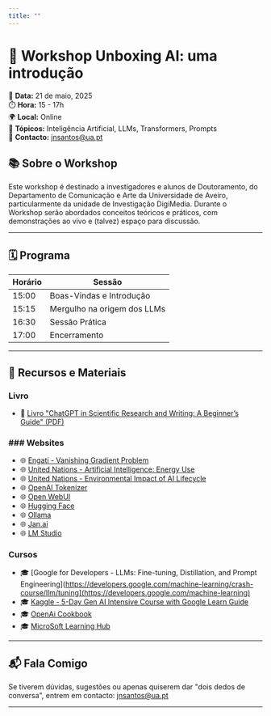 ```yaml
---
title: ""
---
```


# 📝 Workshop Unboxing AI: uma introdução


📅 **Data:** 21 de maio, 2025  
⏱️ **Hora:** 15 - 17h  
🌍 **Local:** Online  
🎯 **Tópicos:** Inteligência Artificial, LLMs, Transformers, Prompts  
📩 **Contacto:** [jnsantos@ua.pt](mailto:jnsantos@ua.pt)  



## 📚 Sobre o Workshop

Este workshop é destinado a investigadores e alunos de Doutoramento, do Departamento de Comunicação e Arte da Universidade de Aveiro, particularmente da unidade de Investigação DigiMedia.
Durante o Workshop serão abordados conceitos teóricos e práticos, com demonstrações ao vivo e (talvez) espaço para discussão.

---

## 🗓️ Programa

| Horário | Sessão                                 |
| ------- | -------------------------------------- |
| 15:00   | Boas-Vindas e Introdução               |
| 15:15   | Mergulho na origem dos LLMs            |
| 16:30   | Sessão Prática                         |
| 17:00   | Encerramento                           |

---

## 📂 Recursos e Materiais

### Livro
* 📄 [Livro "ChatGPT in Scientific Research and Writing: A Beginner’s Guide" (PDF)](https://www.researchgate.net/publication/384032901_ChatGPT_in_Scientific_Research_and_Writing_A_Beginner's_Guide)

### ### Websites
* 🌐 [Engati - Vanishing Gradient Problem](https://www.engati.com/glossary/vanishing-gradient-problem)
* 🌐 [United Nations - Artificial Intelligence: Energy Use](https://unric.org/en/artificial-intelligence-how-much-energy-does-ai-use/)
* 🌐 [United Nations - Environmental Impact of AI Lifecycle](https://wedocs.unep.org/20.500.11822/46288)
* 🌐 [OpenAI Tokenizer](https://platform.openai.com/tokenizer)
* 🌐 [Open WebUI](https://openwebui.com/)
* 🌐 [Hugging Face](https://huggingface.co/)
* 🌐 [Ollama](https://ollama.com/)
* 🌐 [Jan.ai](https://jan.ai/)
* 🌐 [LM Studio](https://lmstudio.ai/)

### Cursos
* 🎓 [Google for Developers - LLMs: Fine-tuning, Distillation, and Prompt Engineering](https://developers.google.com/machine-learning/crash-course/llm/tuning](https://developers.google.com/machine-learning)
* 🎓 [Kaggle - 5-Day Gen AI Intensive Course with Google Learn Guide](https://www.kaggle.com/learn-guide/5-day-genai)
* 🎓 [OpenAi Cookbook](https://cookbook.openai.com/)
* 🎓 [MicroSoft Learning Hub]([https://cookbook.openai.com/](https://learn.microsoft.com/en-us/ai/?tabs=developer))

---

## 📬 Fala Comigo

Se tiverem dúvidas, sugestões ou apenas quiserem dar "dois dedos de conversa", entrem em contacto: [jnsantos@ua.pt](mailto:jnsantos.pt)

---

